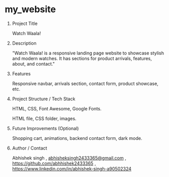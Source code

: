 # my_website


1. Project Title

     Watch Waala! 

2. Description

    "Watch Waala! is a responsive landing page website to showcase stylish and modern watches. It has sections for product        arrivals, features, about, and contact."

3. Features

     Responsive navbar, arrivals section, contact form, product showcase, etc.

4. Project Structure / Tech Stack

    HTML, CSS, Font Awesome, Google Fonts.

    HTML file, CSS folder, images.

5. Future Improvements (Optional)

   Shopping cart, animations, backend contact form, dark mode.

6. Author / Contact

    Abhishek singh , abhisheksingh2433365@gmail.com , https://github.com/abhhishek2433365 ,
    https://www.linkedin.com/in/abhishek-singh-a90502324

